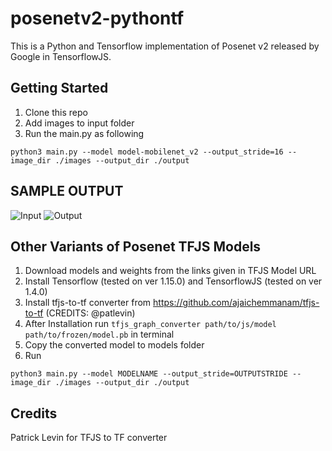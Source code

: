 # posenetv2-pythontf
This is a Python and Tensorflow implementation of Posenet v2 released by Google in TensorflowJS.

## Getting Started
1. Clone this repo
2. Add images to input folder
3. Run the main.py as following

```
python3 main.py --model model-mobilenet_v2 --output_stride=16 --image_dir ./images --output_dir ./output
```

## SAMPLE OUTPUT 
![Input](https://raw.githubusercontent.com/ajaichemmanam/posenetv2-pythontf/master/images/0002_c3s1_068642_02.jpg)
![Output](https://raw.githubusercontent.com/ajaichemmanam/posenetv2-pythontf/master/output/0002_c3s1_068642_02.jpg)

## Other Variants of Posenet TFJS Models
1. Download models and weights from the links given in TFJS Model URL
2. Install Tensorflow (tested on ver 1.15.0) and TensorflowJS (tested on ver 1.4.0)
3. Install tfjs-to-tf converter from https://github.com/ajaichemmanam/tfjs-to-tf (CREDITS: @patlevin)
4. After Installation run `tfjs_graph_converter path/to/js/model path/to/frozen/model.pb` in terminal
5. Copy the converted model to models folder 
6. Run

```
python3 main.py --model MODELNAME --output_stride=OUTPUTSTRIDE --image_dir ./images --output_dir ./output
```

## Credits
Patrick Levin for TFJS to TF converter